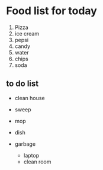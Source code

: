 


# Food list for today
1. Pizza
2. ice cream
3. pepsi
4. candy
5. water
6. chips
7. soda

## to do list
* clean house
* sweep
* mop
* dish
* garbage
  
  + laptop
  - clean room